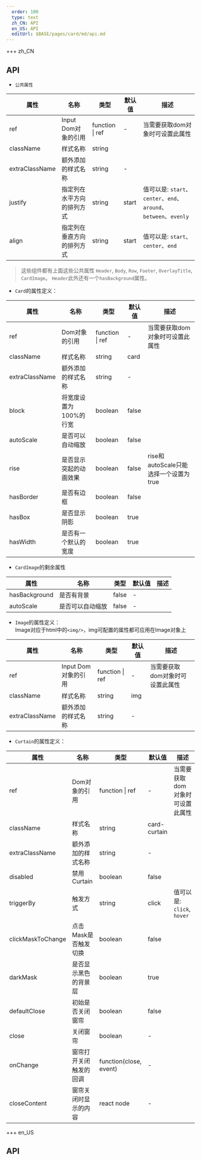 ```yaml
---   
  order: 100
  type: text
  zh_CN: API
  en_US: API
  editUrl: $BASE/pages/card/md/api.md
---      
```


+++  zh_CN
## API

- <Code>公共属性</Code>

| 属性 | 名称 | 类型 | 默认值 | 描述 |    
| --- | --- | --- | --- | --- |
| ref | Input Dom对象的引用 | function \| ref | - | 当需要获取dom对象时可设置此属性 |
| className | 样式名称 | string |  |  |
| extraClassName | 额外添加的样式名称 | string | - |  |
| justify | 指定列在水平方向的排列方式 | string | start | 值可以是: <Code>start</Code>、<Code>center</Code>、<Code>end</Code>、<Code>around</Code>、<Code>between</Code>、<Code>evenly</Code> |
| align | 指定列在垂直方向的排列方式 | string | start | 值可以是: <Code>start</Code>、<Code>center</Code>、<Code>end</Code> |
  
<Blockquote>
 这些组件都有上面这些公共属性 <Code>Header</Code>, <Code>Body</Code>, <Code>Row</Code>, <Code>Footer</Code>, <Code>OverlayTitle</Code>,
 <Code>CardImage</Code>。 <Code>Header</Code>此外还有一个<Code>hasBackground</Code>属性。
</Blockquote>

- <Code>Card</Code>的属性定义：    

| 属性 | 名称 | 类型 | 默认值 | 描述 |
| --- | --- | --- | --- | --- |
| ref | Dom对象的引用 | function \| ref | - | 当需要获取dom对象时可设置此属性 |
| className | 样式名称 | string | card |  |
| extraClassName | 额外添加的样式名称 | string | - |  |
| block | 将宽度设置为100%的行宽 | boolean | false |  |
| autoScale | 是否可以自动缩放 | boolean | false |  |
| rise | 是否显示突起的动画效果 | boolean | false | rise和autoScale只能选择一个设置为true  |
| hasBorder | 是否有边框 | boolean | false |  |
| hasBox | 是否显示阴影 | boolean | true |  |
| hasWidth | 是否有一个默认的宽度 | boolean | true |  |

- <Code>CardImage</Code>的剩余属性    

| 属性 | 名称 | 类型 | 默认值 | 描述 |
| --- | --- | --- | --- | --- |
| hasBackground | 是否有背景 | false | - |  |
| autoScale | 是否可以自动缩放 | false | - |  |


- <Code>Image</Code>的属性定义：    
  Image对应于html中的<Code>&lt;img/&gt;</Code>，img可配置的属性都可应用在Image对象上

| 属性 | 名称 | 类型 | 默认值 | 描述 |
| --- | --- | --- | --- | --- |
| ref | Input Dom对象的引用 | function \| ref | - | 当需要获取dom对象时可设置此属性 |
| className | 样式名称 | string | img |  |
| extraClassName | 额外添加的样式名称 | string | - |  |

- <Code>Curtain</Code>的属性定义：

| 属性 | 名称 | 类型 | 默认值 | 描述 |
| --- | --- | --- | --- | --- |
| ref | Dom对象的引用 | function \| ref | - | 当需要获取dom对象时可设置此属性 |
| className | 样式名称 | string | card-curtain |  |
| extraClassName | 额外添加的样式名称 | string | - |  |
| disabled | 禁用Curtain | boolean | false |  |
| triggerBy | 触发方式 | string | click | 值可以是: <Code>click</Code>, <Code>hover</Code> |
| clickMaskToChange | 点击Mask是否触发切换 | boolean | false |  |
| darkMask | 是否显示黑色的背景层 | boolean | true | |
| defaultClose | 初始是否关闭窗帘 | boolean | false |  |
| close | 关闭窗帘 | boolean | - |  |
| onChange | 窗帘打开关闭触发的回调 | function(close, event) | - |  |
| closeContent | 窗帘关闭时显示的内容 | react node | - |  |


+++ en_US
## API

